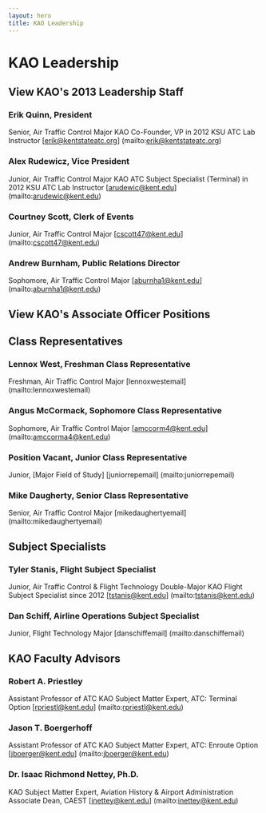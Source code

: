 ```yaml
---
layout: hero
title: KAO Leadership
---
```

# KAO Leadership

View KAO's 2013 Leadership Staff
-

### Erik Quinn, President
Senior, Air Traffic Control Major
KAO Co-Founder, VP in 2012
KSU ATC Lab Instructor
[erik@kentstateatc.org] (mailto:erik@kentstateatc.org)

### Alex Rudewicz, Vice President
Junior, Air Traffic Control Major
KAO ATC Subject Specialist (Terminal) in 2012
KSU ATC Lab Instructor
[arudewic@kent.edu] (mailto:arudewic@kent.edu)

### Courtney Scott, Clerk of Events
Junior, Air Traffic Control Major
[cscott47@kent.edu] (mailto:cscott47@kent.edu)

### Andrew Burnham, Public Relations Director
Sophomore, Air Traffic Control Major
[aburnha1@kent.edu] (mailto:aburnha1@kent.edu)


View KAO's Associate Officer Positions
-

## Class Representatives

### Lennox West, Freshman Class Representative
Freshman, Air Traffic Control Major
[lennoxwestemail] (mailto:lennoxwestemail)

### Angus McCormack, Sophomore Class Representative
Sophomore, Air Traffic Control Major
[amccorm4@kent.edu] (mailto:amccorma4@kent.edu)

### Position Vacant, Junior Class Representative
Junior, [Major Field of Study]
[juniorrepemail] (mailto:juniorrepemail)

### Mike Daugherty, Senior Class Representative
Senior, Air Traffic Control Major
[mikedaughertyemail] (mailto:mikedaughertyemail)

## Subject Specialists

### Tyler Stanis, Flight Subject Specialist
Junior, Air Traffic Control & Flight Technology Double-Major
KAO Flight Subject Specialist since 2012
[tstanis@kent.edu] (mailto:tstanis@kent.edu)

### Dan Schiff, Airline Operations Subject Specialist
Junior, Flight Technology Major
[danschiffemail] (mailto:danschiffemail)


KAO Faculty Advisors
-

### Robert A. Priestley
Assistant Professor of ATC
KAO Subject Matter Expert, ATC: Terminal Option
[rpriestl@kent.edu] (mailto:rpriestl@kent.edu)

### Jason T. Boergerhoff
Assistant Professor of ATC
KAO Subject Matter Expert, ATC: Enroute Option
[jboerger@kent.edu] (mailto:jboerger@kent.edu)

### Dr. Isaac Richmond Nettey, Ph.D.
KAO Subject Matter Expert, Aviation History & Airport Administration
Associate Dean, CAEST
[inettey@kent.edu] (mailto:inettey@kent.edu)
